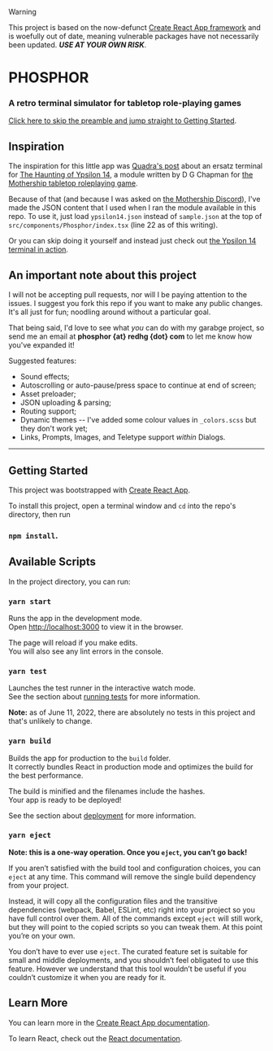 > [!WARNING]
> This project is based on the now-defunct [Create React App framework](https://github.com/facebook/create-react-app) and is woefully out of date, meaning vulnerable packages have not necessarily been updated. **_USE AT YOUR OWN RISK_**.

# PHOSPHOR
### A retro terminal simulator for tabletop role-playing games

[Click here to skip the preamble and jump straight to Getting Started](#getting-started).

## Inspiration
The inspiration for this little app was [Quadra's post](https://www.traaa.sh/the-ypsilon-14-terminal) about an ersatz terminal for [The Haunting of Ypsilon 14](https://www.mothershiprpg.com/pamphlet-adventures/#The_Haunting_Of_Ypsilon_14), a module written by D G Chapman for [the Mothership tabletop roleplaying game](https://www.mothershiprpg.com/).

Because of that (and because I was asked on [the Mothership Discord](https://discord.gg/uuvxG29)), I've made the JSON content that I used when I ran the module available in this repo. To use it, just load `ypsilon14.json` instead of `sample.json` at the top of `src/components/Phosphor/index.tsx` (line 22 as of this writing).

Or you can skip doing it yourself and instead just check out [the Ypsilon 14 terminal in action](https://redhg.com/ypsilon14/).

## An important note about this project

 I will not be accepting pull requests, nor will I be paying attention to the issues. I suggest you fork this repo if you want to make any public changes. It's all just for fun; noodling around without a particular goal.

That being said, I'd love to see what *you* can do with my garabge project, so send me an email at **phosphor {at} redhg {dot} com** to let me know how you've expanded it!

Suggested features:
* Sound effects;
* Autoscrolling or auto-pause/press space to continue at end of screen;
* Asset preloader;
* JSON uploading & parsing;
* Routing support;
* Dynamic themes -- I've added some colour values in `_colors.scss` but they don't work yet;
* Links, Prompts, Images, and Teletype support *within* Dialogs.

---

## Getting Started

This project was bootstrapped with [Create React App](https://github.com/facebook/create-react-app).

To install this project, open a terminal window and `cd` into the repo's directory, then run
### `npm install`.

## Available Scripts

In the project directory, you can run:

### `yarn start`

Runs the app in the development mode.<br />
Open [http://localhost:3000](http://localhost:3000) to view it in the browser.

The page will reload if you make edits.<br />
You will also see any lint errors in the console.

### `yarn test`

Launches the test runner in the interactive watch mode.<br />
See the section about [running tests](https://facebook.github.io/create-react-app/docs/running-tests) for more information.

**Note:** as of June 11, 2022, there are absolutely no tests in this project and that's unlikely to change.

### `yarn build`

Builds the app for production to the `build` folder.<br />
It correctly bundles React in production mode and optimizes the build for the best performance.

The build is minified and the filenames include the hashes.<br />
Your app is ready to be deployed!

See the section about [deployment](https://facebook.github.io/create-react-app/docs/deployment) for more information.

### `yarn eject`

**Note: this is a one-way operation. Once you `eject`, you can’t go back!**

If you aren’t satisfied with the build tool and configuration choices, you can `eject` at any time. This command will remove the single build dependency from your project.

Instead, it will copy all the configuration files and the transitive dependencies (webpack, Babel, ESLint, etc) right into your project so you have full control over them. All of the commands except `eject` will still work, but they will point to the copied scripts so you can tweak them. At this point you’re on your own.

You don’t have to ever use `eject`. The curated feature set is suitable for small and middle deployments, and you shouldn’t feel obligated to use this feature. However we understand that this tool wouldn’t be useful if you couldn’t customize it when you are ready for it.

## Learn More

You can learn more in the [Create React App documentation](https://facebook.github.io/create-react-app/docs/getting-started).

To learn React, check out the [React documentation](https://reactjs.org/).
